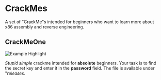 # CrackMes
A set of "CrackMe"s intended for beginners who want to learn more about x86 assembly and reverse engineering.

## CrackMeOne
![Example Highlight](https://i.imgur.com/tJtUF5N.png)

*Stupid simple* crackme intended for **absolute** beginners. Your task is to find the secret key and enter it in the **password** field. The file is available under "*releases*.
